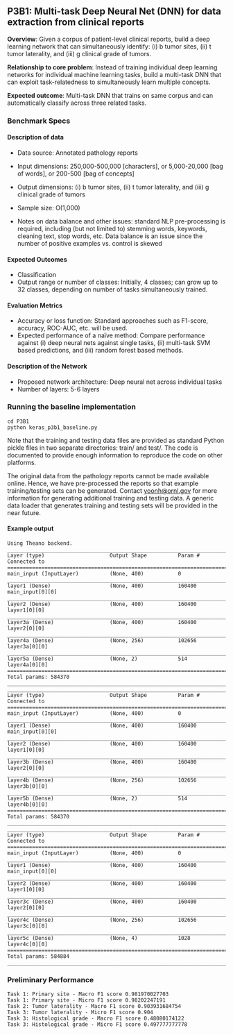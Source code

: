 ## P3B1: Multi-task Deep Neural Net (DNN) for data extraction from clinical reports

**Overview**: Given a corpus of patient-level clinical reports, build a deep learning network that can simultaneously identify: (i) b tumor sites, (ii) t tumor laterality, and (iii) g clinical grade of tumors. 

**Relationship to core problem**: Instead of training individual deep learning networks for individual machine learning tasks, build a multi-task DNN that can exploit task-relatedness to simultaneously learn multiple concepts. 

**Expected outcome**: Multi-task DNN that trains on same corpus and can automatically classify across three related tasks.

### Benchmark Specs

#### Description of data
* Data source: Annotated pathology reports
* Input dimensions: 250,000-500,000 [characters], or 5,000-20,000 [bag of words], or 200-500 [bag of concepts]
* Output dimensions: (i) b tumor sites, (ii) t tumor laterality, and (iii) g clinical grade of tumors

* Sample size: O(1,000)
* Notes on data balance and other issues: standard NLP pre-processing is required, including (but not limited to) stemming words, keywords, cleaning text, stop words, etc. Data balance is an issue since the number of positive examples vs. control is skewed

#### Expected Outcomes
* Classification
* Output range or number of classes: Initially, 4 classes; can grow up to 32 classes, depending on number of tasks simultaneously trained. 

#### Evaluation Metrics
* Accuracy or loss function: Standard approaches such as F1-score, accuracy, ROC-AUC, etc. will be used.
* Expected performance of a naïve method: Compare performance against (i) deep neural nets against single tasks, (ii) multi-task SVM based predictions, and (iii) random forest based methods. 

#### Description of the Network
* Proposed network architecture: Deep neural net across individual tasks
* Number of layers: 5-6 layers

### Running the baseline implementation
```
cd P3B1
python keras_p3b1_baseline.py
```

Note that the training and testing data files are provided as standard Python pickle files in two separate directories: train/ and test/. The code is documented to provide enough information to reproduce the code on other platforms. 

The original data from the pathology reports cannot be made available online. Hence, we have pre-processed the reports so that example training/testing sets can be generated. Contact yoonh@ornl.gov for more information for generating additional training and testing data. A generic data loader that generates training and testing sets will be provided in the near future. 

#### Example output
```
Using Theano backend.
____________________________________________________________________________________________________
Layer (type)                     Output Shape          Param #     Connected to                     
====================================================================================================
main_input (InputLayer)          (None, 400)           0                                            
____________________________________________________________________________________________________
layer1 (Dense)                   (None, 400)           160400      main_input[0][0]                 
____________________________________________________________________________________________________
layer2 (Dense)                   (None, 400)           160400      layer1[0][0]                     
____________________________________________________________________________________________________
layer3a (Dense)                  (None, 400)           160400      layer2[0][0]                     
____________________________________________________________________________________________________
layer4a (Dense)                  (None, 256)           102656      layer3a[0][0]                    
____________________________________________________________________________________________________
layer5a (Dense)                  (None, 2)             514         layer4a[0][0]                    
====================================================================================================
Total params: 584370
____________________________________________________________________________________________________
____________________________________________________________________________________________________
Layer (type)                     Output Shape          Param #     Connected to                     
====================================================================================================
main_input (InputLayer)          (None, 400)           0                                            
____________________________________________________________________________________________________
layer1 (Dense)                   (None, 400)           160400      main_input[0][0]                 
____________________________________________________________________________________________________
layer2 (Dense)                   (None, 400)           160400      layer1[0][0]                     
____________________________________________________________________________________________________
layer3b (Dense)                  (None, 400)           160400      layer2[0][0]                     
____________________________________________________________________________________________________
layer4b (Dense)                  (None, 256)           102656      layer3b[0][0]                    
____________________________________________________________________________________________________
layer5b (Dense)                  (None, 2)             514         layer4b[0][0]                    
====================================================================================================
Total params: 584370
____________________________________________________________________________________________________
____________________________________________________________________________________________________
Layer (type)                     Output Shape          Param #     Connected to                     
====================================================================================================
main_input (InputLayer)          (None, 400)           0                                            
____________________________________________________________________________________________________
layer1 (Dense)                   (None, 400)           160400      main_input[0][0]                 
____________________________________________________________________________________________________
layer2 (Dense)                   (None, 400)           160400      layer1[0][0]                     
____________________________________________________________________________________________________
layer3c (Dense)                  (None, 400)           160400      layer2[0][0]                     
____________________________________________________________________________________________________
layer4c (Dense)                  (None, 256)           102656      layer3c[0][0]                    
____________________________________________________________________________________________________
layer5c (Dense)                  (None, 4)             1028        layer4c[0][0]                    
====================================================================================================
Total params: 584884
____________________________________________________________________________________________________
```

### Preliminary Performance
```
Task 1: Primary site - Macro F1 score 0.981970027703
Task 1: Primary site - Micro F1 score 0.98202247191
Task 2: Tumor laterality - Macro F1 score 0.903931684754
Task 3: Tumor laterality - Micro F1 score 0.904
Task 3: Histological grade - Macro F1 score 0.48080174122
Task 3: Histological grade - Micro F1 score 0.497777777778
```

